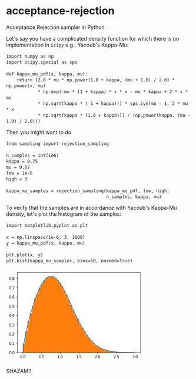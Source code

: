 # acceptance-rejection
Acceptance Rejection sampler in Python 

Let's say you have a complicated density function for which there is no implementation in ``Scipy`` e.g., Yacoub's Kappa-Mu:

```
import numpy as np
import scipy.special as sps

def kappa_mu_pdf(x, kappa, mu):
    return (2.0 * mu * np.power(1.0 + kappa, (mu + 1.0) / 2.0) * np.power(x, mu)
            * np.exp(-mu * (1 + kappa) * x * x - mu * kappa + 2 * x * mu
            * np.sqrt(kappa * ( 1 + kappa))) * sps.ive(mu - 1, 2 * mu * x
            * np.sqrt(kappa * (1.0 + kappa))) / (np.power(kappa, (mu - 1.0) / 2.0)))
```

Then you might want to do

```
from sampling import rejection_sampling

n_samples = int(1e6)
kappa = 0.75
mu = 0.87
low = 1e-6
high = 3

kappa_mu_samples = rejection_sampling(kappa_mu_pdf, low, high,
                                      n_samples, kappa, mu)
```

To verify that the samples are in accordance with Yacoub's Kappa-Mu density, let's plot the histogram of the samples:

```
import matplotlib.pyplot as plt

x = np.linspace(1e-6, 3, 1000)
y = kappa_mu_pdf(x, kappa, mu)

plt.plot(x, y)
plt.hist(kappa_mu_samples, bins=50, normed=True)
```

![sick plot](https://github.com/mirca/acceptance-rejection/raw/master/kappa_mu.png)

SHAZAM!!

